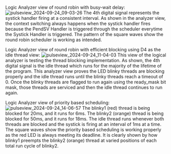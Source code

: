 Logic Analyzer view of round robin with busy-wait delay:
![pulseview_2024-09-24_09-03-26](https://github.com/user-attachments/assets/39ef5784-83ba-4b42-9be9-e772e4fd8069)
The 4th digital signal represents the systick handler firing at a consistent interval. As shown in the analyzer view, the context switching always happens when the systick handler fires because the PendSV Handler is triggered through the scheduler everytime the Systick Handler is triggered. The pattern of the square waves show the round robin scheduler is working as intended.<br>


Logic Analyzer view of round robin with efficient blocking using D4 as the idle thread view:
![pulseview_2024-09-24_11-04-03](https://github.com/user-attachments/assets/3a7904bb-4d63-426f-a640-1295e95b4819)
This view of the logical analyzer is testing the thread blocking implementation. As shown, the 4th digital signal is the idle thread which runs for the majority of the lifetime of the program. This analyzer view proves the LED blinky threads are blocking properly and the idle thread runs until the blinky threads reach a timeout of 0. Once the blinky threads are flagged to run again using the ready_mask bit mask, those threads are serviced and then the idle thread continues to run again.<br>


Logic Analyzer view of priority based scheduling:
![pulseview_2024-09-24_14-06-57](https://github.com/user-attachments/assets/60e8d43c-74a0-457c-9f91-c4a8f696bffd)
The blinky1 (red) thread is being blocked for 20ms, and it runs for 6ms.
The blinky2 (orange) thread is being blocked for 50ms, and it runs for 18ms.
The idle thread runs whenever both threads are blocked and the systick is firing at an interval of 1ms at a time.
The square waves show the priority based scheduling is working properly as the red LED is always meeting its deadline. It is clearly shown by how blinky1 preempts the blinky2 (orange) thread at varied positions of each total run cycle of blinky2.  

